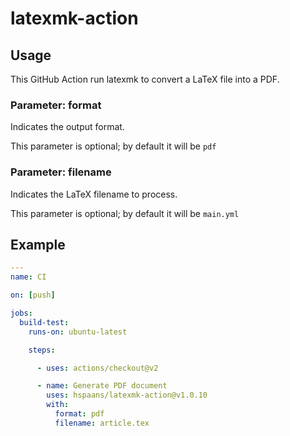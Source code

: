 # latexmk-action

## Usage

This GitHub Action run latexmk to convert a LaTeX file into a PDF.

### Parameter: format

Indicates the output format.

This parameter is optional; by default it will be `pdf`

### Parameter: filename

Indicates the LaTeX filename to process.

This parameter is optional; by default it will be `main.yml`

## Example

```yaml
---
name: CI

on: [push]

jobs:
  build-test:
    runs-on: ubuntu-latest

    steps:

      - uses: actions/checkout@v2

      - name: Generate PDF document
        uses: hspaans/latexmk-action@v1.0.10
        with:
          format: pdf
          filename: article.tex
```

